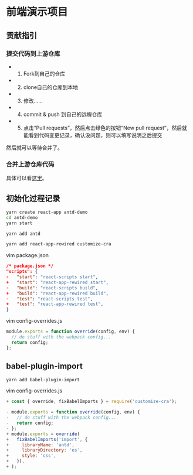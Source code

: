 # 前端演示项目

## 贡献指引

### 提交代码到上游仓库

- 1. Fork到自己的仓库
- 2. clone自己的仓库到本地
- 3. 修改......
- 4. commit & push 到自己的远程仓库
- 5. 点击“Pull requests”，然后点击绿色的按钮“New pull request”，然后就能看到代码变更记录，确认没问题，则可以填写说明之后提交

然后就可以等待合并了。

### 合并上游仓库代码

具体可以看[这里](https://zhuanlan.zhihu.com/p/291845721)。

## 初始化过程记录

```sh
yarn create react-app antd-demo
cd antd-demo
yarn start

yarn add antd

yarn add react-app-rewired customize-cra
```

vim package.json

```json
/* package.json */
"scripts": {
-   "start": "react-scripts start",
+   "start": "react-app-rewired start",
-   "build": "react-scripts build",
+   "build": "react-app-rewired build",
-   "test": "react-scripts test",
+   "test": "react-app-rewired test",
}
```

vim config-overrides.js

```javascript
module.exports = function override(config, env) {
  // do stuff with the webpack config...
  return config;
};
```

## babel-plugin-import

```sh
yarn add babel-plugin-import
```

vim config-overrides.js

```javascript
+ const { override, fixBabelImports } = require('customize-cra');

- module.exports = function override(config, env) {
-   // do stuff with the webpack config...
-   return config;
- };
+ module.exports = override(
+   fixBabelImports('import', {
+     libraryName: 'antd',
+     libraryDirectory: 'es',
+     style: 'css',
+   }),
+ );
```
